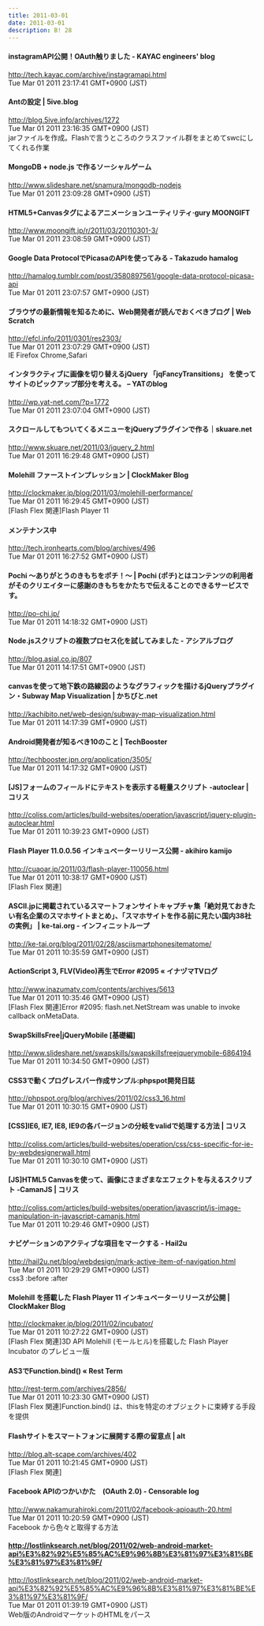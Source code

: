 ```yaml
---
title: 2011-03-01
date: 2011-03-01
description: B! 28
---
```


#### instagramAPI公開！OAuth触りました - KAYAC engineers' blog
http://tech.kayac.com/archive/instagramapi.html<br>
Tue Mar 01 2011 23:17:41 GMT+0900 (JST)<br>


#### Antの設定 | 5ive.blog
http://blog.5ive.info/archives/1272<br>
Tue Mar 01 2011 23:16:35 GMT+0900 (JST)<br>
jarファイルを作成。Flashで言うところのクラスファイル群をまとめてswcにしてくれる作業


#### MongoDB + node.js で作るソーシャルゲーム
http://www.slideshare.net/snamura/mongodb-nodejs<br>
Tue Mar 01 2011 23:09:28 GMT+0900 (JST)<br>


#### HTML5+Canvasタグによるアニメーションユーティリティ·gury MOONGIFT
http://www.moongift.jp/r/2011/03/20110301-3/<br>
Tue Mar 01 2011 23:08:59 GMT+0900 (JST)<br>


#### Google Data ProtocolでPicasaのAPIを使ってみる - Takazudo hamalog
http://hamalog.tumblr.com/post/3580897561/google-data-protocol-picasa-api<br>
Tue Mar 01 2011 23:07:57 GMT+0900 (JST)<br>


####                 ブラウザの最新情報を知るために、Web開発者が読んでおくべきブログ | Web Scratch            
http://efcl.info/2011/0301/res2303/<br>
Tue Mar 01 2011 23:07:29 GMT+0900 (JST)<br>
IE Firefox Chrome,Safari


#### インタラクティブに画像を切り替えるjQuery 「jqFancyTransitions」 を使ってサイトのピックアップ部分を考える。 – YATのblog
http://wp.yat-net.com/?p=1772<br>
Tue Mar 01 2011 23:07:04 GMT+0900 (JST)<br>


#### スクロールしてもついてくるメニューをjQueryプラグインで作る｜skuare.net
http://www.skuare.net/2011/03/jquery_2.html<br>
Tue Mar 01 2011 16:29:48 GMT+0900 (JST)<br>


####   Molehill ファーストインプレッション | ClockMaker Blog
http://clockmaker.jp/blog/2011/03/molehill-performance/<br>
Tue Mar 01 2011 16:29:45 GMT+0900 (JST)<br>
[Flash Flex 関連]Flash Player 11


#### メンテナンス中
http://tech.ironhearts.com/blog/archives/496<br>
Tue Mar 01 2011 16:27:52 GMT+0900 (JST)<br>


#### Pochi ～ありがとうのきもちをポチ！～ | Pochi (ポチ)とはコンテンツの利用者がそのクリエイターに感謝のきもちをかたちで伝えることのできるサービスです。
http://po-chi.jp/<br>
Tue Mar 01 2011 14:18:32 GMT+0900 (JST)<br>


#### Node.jsスクリプトの複数プロセス化を試してみました - アシアルブログ
http://blog.asial.co.jp/807<br>
Tue Mar 01 2011 14:17:51 GMT+0900 (JST)<br>


#### canvasを使って地下鉄の路線図のようなグラフィックを描けるjQueryプラグイン・Subway Map Visualization | かちびと.net
http://kachibito.net/web-design/subway-map-visualization.html<br>
Tue Mar 01 2011 14:17:39 GMT+0900 (JST)<br>


#### Android開発者が知るべき10のこと | TechBooster
http://techbooster.jpn.org/application/3505/<br>
Tue Mar 01 2011 14:17:32 GMT+0900 (JST)<br>


####   [JS]フォームのフィールドにテキストを表示する軽量スクリプト -autoclear | コリス
http://coliss.com/articles/build-websites/operation/javascript/jquery-plugin-autoclear.html<br>
Tue Mar 01 2011 10:39:23 GMT+0900 (JST)<br>


#### Flash Player 11.0.0.56 インキュベーターリリース公開 - akihiro kamijo
http://cuaoar.jp/2011/03/flash-player-110056.html<br>
Tue Mar 01 2011 10:38:17 GMT+0900 (JST)<br>
[Flash Flex 関連]


#### ASCII.jpに掲載されているスマートフォンサイトキャプチャ集「絶対見ておきたい有名企業のスマホサイトまとめ」、「スマホサイトを作る前に見たい国内38社の実例」 | ke-tai.org - インフィニットループ
http://ke-tai.org/blog/2011/02/28/asciismartphonesitematome/<br>
Tue Mar 01 2011 10:35:59 GMT+0900 (JST)<br>


#### ActionScript 3, FLV(Video)再生でError #2095 « イナヅマTVログ
http://www.inazumatv.com/contents/archives/5613<br>
Tue Mar 01 2011 10:35:46 GMT+0900 (JST)<br>
[Flash Flex 関連]Error #2095: flash.net.NetStream was unable to invoke callback onMetaData.


#### SwapSkillsFree|jQueryMobile [基礎編]
http://www.slideshare.net/swapskills/swapskillsfreejquerymobile-6864194<br>
Tue Mar 01 2011 10:34:50 GMT+0900 (JST)<br>


#### CSS3で動くプログレスバー作成サンプル:phpspot開発日誌
http://phpspot.org/blog/archives/2011/02/css3_16.html<br>
Tue Mar 01 2011 10:30:15 GMT+0900 (JST)<br>


####   [CSS]IE6, IE7, IE8, IE9の各バージョンの分岐をvalidで処理する方法 | コリス
http://coliss.com/articles/build-websites/operation/css/css-specific-for-ie-by-webdesignerwall.html<br>
Tue Mar 01 2011 10:30:10 GMT+0900 (JST)<br>


####   [JS]HTML5 Canvasを使って、画像にさまざまなエフェクトを与えるスクリプト -CamanJS | コリス
http://coliss.com/articles/build-websites/operation/javascript/js-image-manipulation-in-javascript-camanjs.html<br>
Tue Mar 01 2011 10:29:46 GMT+0900 (JST)<br>


#### ナビゲーションのアクティブな項目をマークする - Hail2u
http://hail2u.net/blog/webdesign/mark-active-item-of-navigation.html<br>
Tue Mar 01 2011 10:29:29 GMT+0900 (JST)<br>
css3 :before :after


####   Molehill を搭載した Flash Player 11 インキュベーターリリースが公開 | ClockMaker Blog
http://clockmaker.jp/blog/2011/02/incubator/<br>
Tue Mar 01 2011 10:27:22 GMT+0900 (JST)<br>
[Flash Flex 関連]3D API Molehill (モールヒル)を搭載した Flash Player Incubator のプレビュー版


#### AS3でFunction.bind() « Rest Term
http://rest-term.com/archives/2856/<br>
Tue Mar 01 2011 10:23:30 GMT+0900 (JST)<br>
[Flash Flex 関連]Function.bind() は、thisを特定のオブジェクトに束縛する手段を提供


#### Flashサイトをスマートフォンに展開する際の留意点 | alt
http://blog.alt-scape.com/archives/402<br>
Tue Mar 01 2011 10:21:45 GMT+0900 (JST)<br>
[Flash Flex 関連]


#### Facebook APIのつかいかた　(OAuth 2.0) - Censorable log
http://www.nakamurahiroki.com/2011/02/facebook-apioauth-20.html<br>
Tue Mar 01 2011 10:20:59 GMT+0900 (JST)<br>
Facebook から色々と取得する方法


#### http://lostlinksearch.net/blog/2011/02/web-android-market-api%E3%82%92%E5%85%AC%E9%96%8B%E3%81%97%E3%81%BE%E3%81%97%E3%81%9F/
http://lostlinksearch.net/blog/2011/02/web-android-market-api%E3%82%92%E5%85%AC%E9%96%8B%E3%81%97%E3%81%BE%E3%81%97%E3%81%9F/<br>
Tue Mar 01 2011 01:39:19 GMT+0900 (JST)<br>
Web版のAndroidマーケットのHTMLをパース


